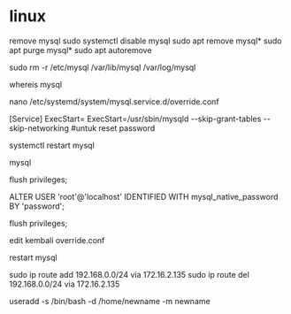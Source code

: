 # linux

remove mysql
sudo systemctl disable mysql
sudo apt remove mysql*
sudo apt purge mysql*
sudo apt autoremove

sudo rm -r /etc/mysql /var/lib/mysql /var/log/mysql

whereis mysql


nano /etc/systemd/system/mysql.service.d/override.conf

[Service]
ExecStart=
ExecStart=/usr/sbin/mysqld --skip-grant-tables --skip-networking #untuk reset password

systemctl restart mysql

mysql

flush privileges;

ALTER USER 'root'@'localhost' IDENTIFIED WITH mysql_native_password BY 'password';

flush privileges;

edit kembali override.conf 

restart mysql


sudo ip route add 192.168.0.0/24 via 172.16.2.135
sudo ip route del 192.168.0.0/24 via 172.16.2.135


useradd -s /bin/bash -d /home/newname -m newname
